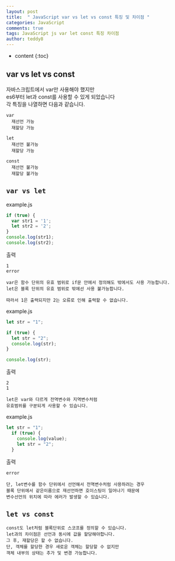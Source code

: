 ```yaml
---
layout: post   
title:  " JavaScript var vs let vs const 특징 및 차이점 "
categories: JavaScript
comments: true
tags: JavaScript js var let const 특징 차이점
author: teddy8  
---
```

* content
{:toc}

## var vs let vs const <br>

자바스크립트에서 var만 사용해야 했지만 <br>
es6부터 let과 const를 사용할 수 있게 되었습니다<br>
각 특징을 나열하면 다음과 같습니다.

```
var
  재선언 가능
  재할당 가능

let
  재선언 불가능
  재할당 가능

const
  재선언 불가능
  재할당 불가능
```

`var vs let`
---
example.js

``` js
if (true) {
  var str1 = '1';
  let str2 = '2';
}
console.log(str1); 
console.log(str2);
```
출력
```
1
error
```

```
var은 함수 단위의 유효 범위로 if문 안에서 정의해도 밖에서도 사용 가능합니다.
let은 블록 단위의 유효 범위로 밖에선 사용 불가능합니다.

따라서 1은 출력되지만 2는 오류로 인해 출력할 수 없습니다.
```
example.js

``` js
let str = "1";

if (true) {
  let str = "2";
  console.log(str);
}

console.log(str);
```
출력
```
2
1
```
```
let은 var와 다르게 전역변수와 지역변수처럼
유효범위를 구분되게 사용할 수 있습니다.
```
example.js

``` js
let str = "1";
  if (true) {
    console.log(value);
    let str = "2";
  }
```
출력
```
error
```
```
단, let변수를 함수 단위에서 선언해서 전역변수처럼 사용하려는 경우  
블록 단위에서 같은이름으로 재선언하면 호이스팅이 일어나기 때문에
변수선언의 위치에 따라 에러가 발생할 수 있습니다.
```

`let vs const`
---
```
const도 let처럼 블록단위로 스코프를 정의할 수 있습니다.
let과의 차이점은 선언과 동시에 값을 할당해야합니다. 
그 후, 재할당은 할 수 없습니다.
단, 객체를 할당한 경우 새로운 객체는 할당할 수 없지만 
객체 내부의 상태는 추가 및 변경 가능합니다.
```